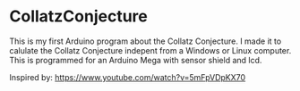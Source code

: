 # CollatzConjecture
This is my first Arduino program about the Collatz Conjecture. I made it to calulate the Collatz Conjecture indepent from a Windows or
Linux computer.
This is programmed for an Arduino Mega with sensor shield and lcd.

Inspired by:  https://www.youtube.com/watch?v=5mFpVDpKX70
